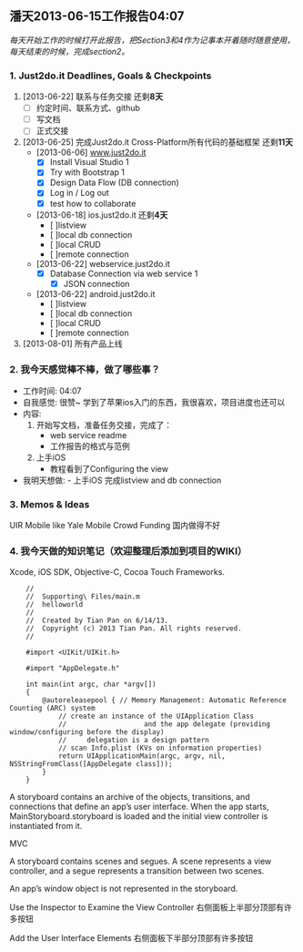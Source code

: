 ## 潘天2013-06-15工作报告04:07
*每天开始工作的时候打开此报告，把Section3和4作为记事本开着随时随意使用，每天结束的时候，完成section2。*

### 1. Just2do.it Deadlines, Goals & Checkpoints

1. [2013-06-22] 联系与任务交接 还剩**8天**
	- [ ] 约定时间、联系方式、github
	- [ ] 写文档
	- [ ] 正式交接
2. [2013-06-25] 完成Just2do.it Cross-Platform所有代码的基础框架 还剩**11天**
	- [2013-06-06] www.just2do.it
		- [x] Install Visual Studio 1
		- [x] Try with Bootstrap 1
		- [x] Design Data Flow (DB connection)
		- [x] Log in / Log out
		- [x] test how to collaborate
	- [2013-06-18] ios.just2do.it	 还剩**4天**
		- [ ]listview 
		- [ ]local db connection
		- [ ]local CRUD
		- [ ]remote connection
	- [2013-06-22] webservice.just2do.it 
		- [x] Database Connection via web service 1
		     - [x] JSON connection
	- [2013-06-22] android.just2do.it
		- [ ]listview 
		- [ ]local db connection
		- [ ]local CRUD
		- [ ]remote connection
3. [2013-08-01] 所有产品上线

### 2. 我今天感觉棒不棒，做了哪些事？

- 工作时间: 04:07
- 自我感觉: 很赞~ 学到了苹果ios入门的东西，我很喜欢，项目进度也还可以
- 内容: 
	1. 开始写文档，准备任务交接，完成了：
		- web service readme
		- 工作报告的格式与范例
	2. 上手iOS
		- 教程看到了Configuring the view
- 我明天想做:
		- 上手iOS 完成listview and db connection

### 3. Memos & Ideas

UIR Mobile like Yale Mobile
Crowd Funding 国内做得不好

### 4. 我今天做的知识笔记（欢迎整理后添加到项目的WIKI）

Xcode, iOS SDK, Objective-C, Cocoa Touch Frameworks.

		//
		//  Supporting\ Files/main.m
		//  helloworld
		//
		//  Created by Tian Pan on 6/14/13.
		//  Copyright (c) 2013 Tian Pan. All rights reserved.
		//

		#import <UIKit/UIKit.h>

		#import "AppDelegate.h"

		int main(int argc, char *argv[])
		{
		    @autoreleasepool { // Memory Management: Automatic Reference Counting (ARC) system
		        // create an instance of the UIApplication Class
		        //                   and the app delegate (providing window/configuring before the display)
		        //     delegation is a design pattern
		        // scan Info.plist (KVs on information properties)
		        return UIApplicationMain(argc, argv, nil, NSStringFromClass([AppDelegate class]));
		    }
		}

A storyboard contains an archive of the objects, transitions, and connections that define an app’s user interface. When the app starts, MainStoryboard.storyboard is loaded and the initial view controller is instantiated from it. 

MVC

A storyboard contains scenes and segues. A scene represents a view controller, and a segue represents a transition between two scenes.

An app’s window object is not represented in the storyboard.

Use the Inspector to Examine the View Controller 右侧面板上半部分顶部有许多按钮

Add the User Interface Elements 右侧面板下半部分顶部有许多按钮


